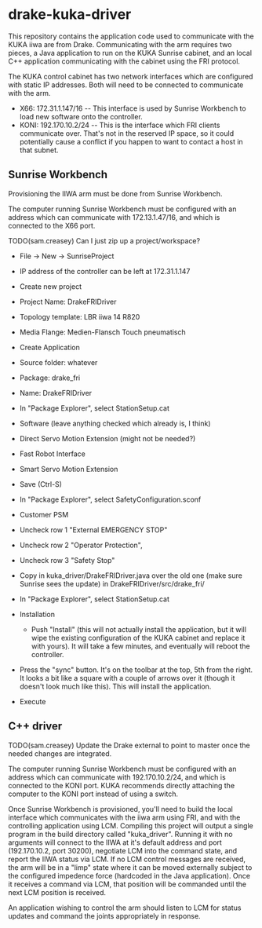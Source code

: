 # drake-kuka-driver

This repository contains the application code used to communicate with
the KUKA iiwa are from Drake.  Communicating with the arm requires two
pieces, a Java application to run on the KUKA Sunrise cabinet, and an
local C++ application communicating with the cabinet using the FRI
protocol.

The KUKA control cabinet has two network interfaces which are
configured with static IP addresses.  Both will need to be connected
to communicate with the arm.

 * X66: 172.31.1.147/16 -- This interface is used by Sunrise Workbench to load new software onto the controller.
 * KONI: 192.170.10.2/24 -- This is the interface which FRI clients communicate over.  That's not in the reserved IP space, so it could potentially cause a conflict if you happen to want to contact a host in that subnet.

## Sunrise Workbench

Provisioning the IIWA arm must be done from Sunrise Workbench.

The computer running Sunrise Workbench must be configured with an
address which can communicate with 172.13.1.47/16, and which is
connected to the X66 port.

TODO(sam.creasey) Can I just zip up a project/workspace?

 * File -> New -> SunriseProject
  * IP address of the controller can be left at 172.31.1.147
  * Create new project
  * Project Name: DrakeFRIDriver
  * Topology template: LBR iiwa 14 R820
  * Media Flange: Medien-Flansch Touch pneumatisch
  * Create Application
  * Source folder: whatever
  * Package: drake_fri
  * Name: DrakeFRIDriver

 * In "Package Explorer", select StationSetup.cat
  * Software (leave anything checked which already is, I think)
   * Direct Servo Motion Extension (might not be needed?)
   * Fast Robot Interface
   * Smart Servo Motion Extension
  * Save (Ctrl-S)

 * In "Package Explorer", select SafetyConfiguration.sconf
  * Customer PSM
   * Uncheck row 1 "External EMERGENCY STOP"
   * Uncheck row 2 "Operator Protection",
   * Uncheck row 3 "Safety Stop"

 * Copy in kuka_driver/DrakeFRIDriver.java over the old one (make sure Sunrise sees the update) in DrakeFRIDriver/src/drake_fri/

 * In "Package Explorer", select StationSetup.cat
  * Installation
    * Push "Install" (this will not actually install the application, but it will wipe the existing configuration of the KUKA cabinet and replace it with yours).  It will take a few minutes, and eventually will reboot the controller.

 * Press the "sync" button.  It's on the toolbar at the top, 5th from the right.  It looks a bit like a square with a couple of arrows over it (though it doesn't look much like this).  This will install the application.
  * Execute

## C++ driver

TODO(sam.creasey) Update the Drake external to point to master once
the needed changes are integrated.

The computer running Sunrise Workbench must be configured with an
address which can communicate with 192.170.10.2/24, and which is
connected to the KONI port.  KUKA recommends directly attaching the
computer to the KONI port instead of using a switch.

Once Sunrise Workbench is provisioned, you'll need to build the local
interface which communicates with the iiwa arm using FRI, and with the
controlling application using LCM.  Compiling this project will output
a single program in the build directory called "kuka_driver".  Running
it with no arguments will connect to the IIWA at it's default address
and port (192.170.10.2, port 30200), negotiate LCM into the command
state, and report the IIWA status via LCM.  If no LCM control messages
are received, the arm will be in a "limp" state where it can be moved
externally subject to the configured impedence force (hardcoded in the
Java application).  Once it receives a command via LCM, that position
will be commanded until the next LCM position is received.

An application wishing to control the arm should listen to LCM for
status updates and command the joints appropriately in response.

